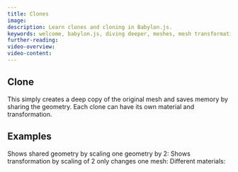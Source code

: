 ```yaml
---
title: Clones
image: 
description: Learn clones and cloning in Babylon.js.
keywords: welcome, babylon.js, diving deeper, meshes, mesh transformation, transformation, clones
further-reading:
video-overview:
video-content:
---
```


## Clone
This simply creates a deep copy of the original mesh and saves memory by sharing the geometry. Each clone can have its own material and transformation.

## Examples
Shows shared geometry by scaling one geometry by 2: <Playground id="#QMFPPE" title="Cloning Example 1" description="Simple example showing shared geometry by scaling one geometry by 2."/> 
Shows transformation by scaling of 2 only changes one mesh: <Playground id="#QMFPPE#1" title="Cloning Example 2" description="Simple example showing transformation by scaling of 2 only changes one mesh."/>
Different materials:  <Playground id="#QMFPPE#1" title="Cloning Example 3" description="Simple example of clones with different materials."/>